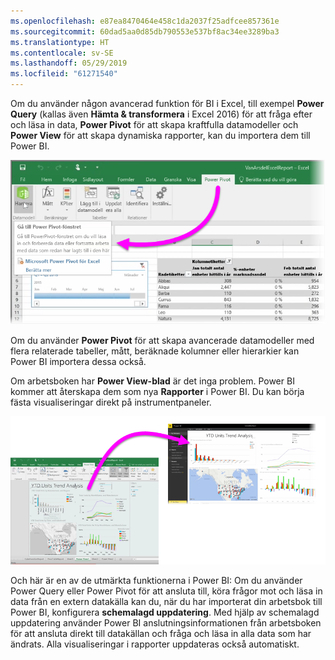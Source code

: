 ```yaml
---
ms.openlocfilehash: e87ea8470464e458c1da2037f25adfcee857361e
ms.sourcegitcommit: 60dad5aa0d85db790553e537bf8ac34ee3289ba3
ms.translationtype: HT
ms.contentlocale: sv-SE
ms.lasthandoff: 05/29/2019
ms.locfileid: "61271540"
---
```

Om du använder någon avancerad funktion för BI i Excel, till exempel **Power Query** (kallas även **Hämta & transformera** i Excel 2016) för att fråga efter och läsa in data, **Power Pivot** för att skapa kraftfulla datamodeller och **Power View** för att skapa dynamiska rapporter, kan du importera dem till Power BI.

![](media/5-3-import-powerpivot-powerview/5-3_1.png)

Om du använder **Power Pivot** för att skapa avancerade datamodeller med flera relaterade tabeller, mått, beräknade kolumner eller hierarkier kan Power BI importera dessa också.

Om arbetsboken har **Power View-blad** är det inga problem. Power BI kommer att återskapa dem som nya **Rapporter** i Power BI. Du kan börja fästa visualiseringar direkt på instrumentpaneler.

![](media/5-3-import-powerpivot-powerview/5-3_2.png)

Och här är en av de utmärkta funktionerna i Power BI: Om du använder Power Query eller Power Pivot för att ansluta till, köra frågor mot och läsa in data från en extern datakälla kan du, när du har importerat din arbetsbok till Power BI, konfigurera **schemalagd uppdatering**. Med hjälp av schemalagd uppdatering använder Power BI anslutningsinformationen från arbetsboken för att ansluta direkt till datakällan och fråga och läsa in alla data som har ändrats. Alla visualiseringar i rapporter uppdateras också automatiskt.

